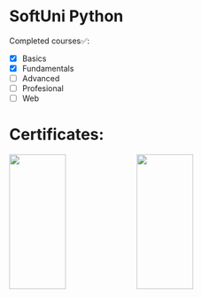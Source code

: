 # SoftUni Python

Completed courses✅:
- [x] Basics
- [x] Fundamentals
- [ ] Advanced
- [ ] Profesional
- [ ] Web

# Certificates:

<img align = "left" width = "45%" height = "25%" src="https://user-images.githubusercontent.com/106432651/199166288-a100291f-7c5c-427e-8ffa-5ed2d88355b5.png">
<img align = "left" width = "45%" height = "25%" src="https://github.com/TsvetanG2/My-Projects/assets/106432651/0dd9e436-f2fd-49d9-a53f-29e238caaaa4">

